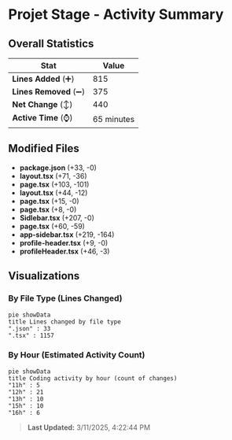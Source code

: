 # Projet Stage - Activity Summary 

## Overall Statistics

| Stat                   | Value                                                             |
| ---------------------- | ----------------------------------------------------------------- |
| **Lines Added** (➕)   | 815                                          |
| **Lines Removed** (➖) | 375                                        |
| **Net Change** (↕)    | 440                |
| **Active Time** (⌚)   | 65 minutes |


## Modified Files
- **package.json** (+33, -0)
- **layout.tsx** (+71, -36)
- **page.tsx** (+103, -101)
- **layout.tsx** (+44, -12)
- **page.tsx** (+15, -0)
- **page.tsx** (+8, -0)
- **Sidlebar.tsx** (+207, -0)
- **page.tsx** (+60, -59)
- **app-sidebar.tsx** (+219, -164)
- **profile-header.tsx** (+9, -0)
- **profileHeader.tsx** (+46, -3)

## Visualizations

### By File Type (Lines Changed)

```mermaid
pie showData
title Lines changed by file type
".json" : 33
".tsx" : 1157
```

### By Hour (Estimated Activity Count)

```mermaid
pie showData
title Coding activity by hour (count of changes)
"11h" : 5
"12h" : 21
"13h" : 10
"15h" : 10
"16h" : 6
```


> **Last Updated:** 3/11/2025, 4:22:44 PM